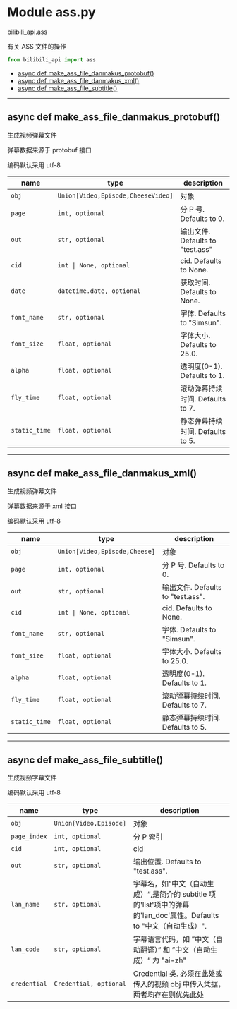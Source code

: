 # Module ass.py


bilibili_api.ass

有关 ASS 文件的操作


``` python
from bilibili_api import ass
```

- [async def make\_ass\_file\_danmakus\_protobuf()](#async-def-make\_ass\_file\_danmakus\_protobuf)
- [async def make\_ass\_file\_danmakus\_xml()](#async-def-make\_ass\_file\_danmakus\_xml)
- [async def make\_ass\_file\_subtitle()](#async-def-make\_ass\_file\_subtitle)

---

## async def make_ass_file_danmakus_protobuf()

生成视频弹幕文件

弹幕数据来源于 protobuf 接口

编码默认采用 utf-8


| name | type | description |
| - | - | - |
| `obj` | `Union[Video,Episode,CheeseVideo]` | 对象 |
| `page` | `int, optional` | 分 P 号. Defaults to 0. |
| `out` | `str, optional` | 输出文件. Defaults to "test.ass" |
| `cid` | `int \| None, optional` | cid. Defaults to None. |
| `date` | `datetime.date, optional` | 获取时间. Defaults to None. |
| `font_name` | `str, optional` | 字体. Defaults to "Simsun". |
| `font_size` | `float, optional` | 字体大小. Defaults to 25.0. |
| `alpha` | `float, optional` | 透明度(0-1). Defaults to 1. |
| `fly_time` | `float, optional` | 滚动弹幕持续时间. Defaults to 7. |
| `static_time` | `float, optional` | 静态弹幕持续时间. Defaults to 5. |




---

## async def make_ass_file_danmakus_xml()

生成视频弹幕文件

弹幕数据来源于 xml 接口

编码默认采用 utf-8


| name | type | description |
| - | - | - |
| `obj` | `Union[Video,Episode,Cheese]` | 对象 |
| `page` | `int, optional` | 分 P 号. Defaults to 0. |
| `out` | `str, optional` | 输出文件. Defaults to "test.ass". |
| `cid` | `int \| None, optional` | cid. Defaults to None. |
| `font_name` | `str, optional` | 字体. Defaults to "Simsun". |
| `font_size` | `float, optional` | 字体大小. Defaults to 25.0. |
| `alpha` | `float, optional` | 透明度(0-1). Defaults to 1. |
| `fly_time` | `float, optional` | 滚动弹幕持续时间. Defaults to 7. |
| `static_time` | `float, optional` | 静态弹幕持续时间. Defaults to 5. |




---

## async def make_ass_file_subtitle()

生成视频字幕文件

编码默认采用 utf-8


| name | type | description |
| - | - | - |
| `obj` | `Union[Video,Episode]` | 对象 |
| `page_index` | `int, optional` | 分 P 索引 |
| `cid` | `int, optional` | cid |
| `out` | `str, optional` | 输出位置. Defaults to "test.ass". |
| `lan_name` | `str, optional` | 字幕名，如”中文（自动生成）“,是简介的 subtitle 项的'list'项中的弹幕的'lan_doc'属性。Defaults to "中文（自动生成）". |
| `lan_code` | `str, optional` | 字幕语言代码，如 ”中文（自动翻译）” 和 ”中文（自动生成）“ 为 "ai-zh" |
| `credential` | `Credential, optional` | Credential 类. 必须在此处或传入的视频 obj 中传入凭据，两者均存在则优先此处 |




